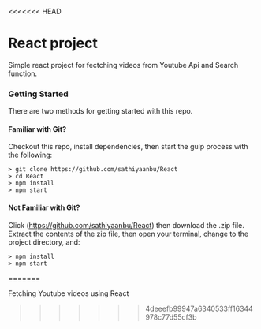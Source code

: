 <<<<<<< HEAD
# React project

Simple react project for fectching videos from Youtube Api and Search function.

### Getting Started

There are two methods for getting started with this repo.

#### Familiar with Git?

Checkout this repo, install dependencies, then start the gulp process with the following:

```
> git clone https://github.com/sathiyaanbu/React
> cd React
> npm install
> npm start
```

#### Not Familiar with Git?

Click (https://github.com/sathiyaanbu/React) then download the .zip file. Extract the contents of the zip file, then open your terminal, change to the project directory, and:

```
> npm install
> npm start
```
=======

Fetching Youtube videos using React
>>>>>>> 4deeefb99947a6340533ff16344978c77d55cf3b
